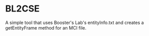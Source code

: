 # BL2CSE
A simple tool that uses Booster's Lab's entityInfo.txt and creates a getEntityFrame method for an MCI file.
